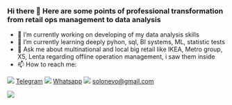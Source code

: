 ### Hi there 👋 Here are some points of professional transformation from retail ops management to data analysis

- 🔭 I’m currently working on developing of my data analysis skills
- 🌱 I’m currently learning deeply pyhon, sql, BI systems, ML, statistic tests
- 💬 Ask me about multinational and local big retail like IKEA, Metro group, X5, Lenta regarding offline operation management, i saw them inside
- 📫 How to reach me:

[<img src="https://img.icons8.com/nolan/64/telegram-app.png"/>](https://t.me/Ingamba/) [Telegram](https://t.me/Ingamba/)
[<img src="https://img.icons8.com/nolan/64/whatsapp.png"/>](https://wa.me/+79291042316/) [Whatsapp](https://wa.me/+79291042316/)
[<img src="https://img.icons8.com/nolan/64/gmail.png"/>](mailto:solonevo@gmail.com) solonevo@gmail.com

[<img src="https://img.icons8.com/nolan/64/cell-phone.png"/>](tel:+79291042316)




